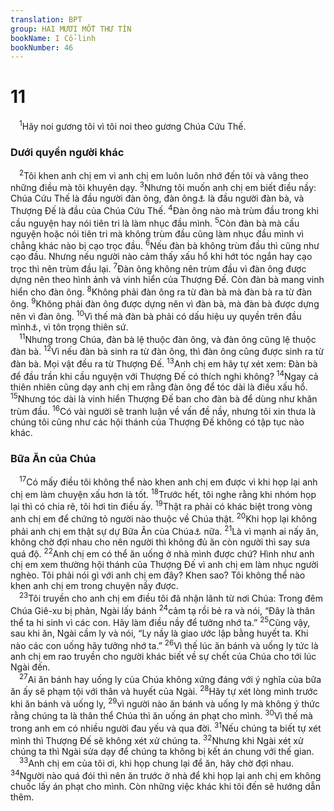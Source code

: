 ```yaml
---
translation: BPT
group: HAI MƯƠI MỐT THƯ TÍN
bookName: I Cổ-linh 
bookNumber: 46
---
```


<div class="title"><h1>11</h1></div>
<span class="verse 1co_11_1"> <sup>1</sup>Hãy noi gương tôi vì tôi noi theo gương Chúa Cứu Thế.<br/></span>
<div class="title"><h3>Dưới quyền người khác</h3></div>
<span class="verse 1co_11_2"> <sup>2</sup>Tôi khen anh chị em vì anh chị em luôn luôn nhớ đến tôi và vâng theo những điều mà tôi khuyên dạy.</span>
<span class="verse 1co_11_3"><sup>3</sup>Nhưng tôi muốn anh chị em biết điều nầy: Chúa Cứu Thế là đầu người đàn ông, đàn ông<a data-toggle="tooltip" data-placement="bottom" title="Danh từ nầy cũng có nghĩa “chồng.”">⚓</a> là đầu người đàn bà, và Thượng Đế là đầu của Chúa Cứu Thế.</span>
<span class="verse 1co_11_4"><sup>4</sup>Đàn ông nào mà trùm đầu trong khi cầu nguyện hay nói tiên tri là làm nhục đầu mình.</span>
<span class="verse 1co_11_5"><sup>5</sup>Còn đàn bà mà cầu nguyện hoặc nói tiên tri mà không trùm đầu cũng làm nhục đầu mình vì chẳng khác nào bị cạo trọc đầu.</span>
<span class="verse 1co_11_6"><sup>6</sup>Nếu đàn bà không trùm đầu thì cũng như cạo đầu. Nhưng nếu người nào cảm thấy xấu hổ khi hớt tóc ngắn hay cạo trọc thì nên trùm đầu lại.</span>
<span class="verse 1co_11_7"><sup>7</sup>Đàn ông không nên trùm đầu vì đàn ông được dựng nên theo hình ảnh và vinh hiển của Thượng Đế. Còn đàn bà mang vinh hiển cho đàn ông.</span>
<span class="verse 1co_11_8"><sup>8</sup>Không phải đàn ông ra từ đàn bà mà đàn bà ra từ đàn ông.</span>
<span class="verse 1co_11_9"><sup>9</sup>Không phải đàn ông được dựng nên vì đàn bà, mà đàn bà được dựng nên vì đàn ông.</span>
<span class="verse 1co_11_10"><sup>10</sup>Vì thế mà đàn bà phải có dấu hiệu uy quyền trên đầu mình<a data-toggle="tooltip" data-placement="bottom" title="Câu nầy có thể dịch, “kiểm soát trên đầu mình,” nghĩa là “làm điều gì khiến người khác hiểu lầm vì không trùm đầu.”">⚓</a>, vì tôn trọng thiên sứ.<br/></span>
<span class="verse 1co_11_11"> <sup>11</sup>Nhưng trong Chúa, đàn bà lệ thuộc đàn ông, và đàn ông cũng lệ thuộc đàn bà.</span>
<span class="verse 1co_11_12"><sup>12</sup>Vì nếu đàn bà sinh ra từ đàn ông, thì đàn ông cũng được sinh ra từ đàn bà. Mọi vật đều ra từ Thượng Đế.</span>
<span class="verse 1co_11_13"><sup>13</sup>Anh chị em hãy tự xét xem: Đàn bà để đầu trần khi cầu nguyện với Thượng Đế có thích nghi không?</span>
<span class="verse 1co_11_14"><sup>14</sup>Ngay cả thiên nhiên cũng dạy anh chị em rằng đàn ông để tóc dài là điều xấu hổ.</span>
<span class="verse 1co_11_15"><sup>15</sup>Nhưng tóc dài là vinh hiển Thượng Đế ban cho đàn bà để dùng như khăn trùm đầu.</span>
<span class="verse 1co_11_16"><sup>16</sup>Có vài người sẽ tranh luận về vấn đề nầy, nhưng tôi xin thưa là chúng tôi cũng như các hội thánh của Thượng Đế không có tập tục nào khác.<br/></span>
<div class="title"><h3>Bữa Ăn của Chúa</h3></div>
<span class="verse 1co_11_17"> <sup>17</sup>Có mấy điều tôi không thể nào khen anh chị em được vì khi họp lại anh chị em làm chuyện xấu hơn là tốt.</span>
<span class="verse 1co_11_18"><sup>18</sup>Trước hết, tôi nghe rằng khi nhóm họp lại thì có chia rẽ, tôi hơi tin điều ấy.</span>
<span class="verse 1co_11_19"><sup>19</sup>Thật ra phải có khác biệt trong vòng anh chị em để chứng tỏ người nào thuộc về Chúa thật.</span>
<span class="verse 1co_11_20"><sup>20</sup>Khi họp lại không phải anh chị em thật sự dự Bữa Ăn của Chúa<a data-toggle="tooltip" data-placement="bottom" title="Bữa ăn Chúa Giê-xu dặn các môn đồ phải nhớ đến Ngài khi dự (Lu 22:14–20).">⚓</a> nữa.</span>
<span class="verse 1co_11_21"><sup>21</sup>Là vì mạnh ai nấy ăn, không chờ đợi nhau cho nên người thì không đủ ăn còn người thì say sưa quá độ.</span>
<span class="verse 1co_11_22"><sup>22</sup>Anh chị em có thể ăn uống ở nhà mình được chứ? Hình như anh chị em xem thường hội thánh của Thượng Đế vì anh chị em làm nhục người nghèo. Tôi phải nói gì với anh chị em đây? Khen sao? Tôi không thể nào khen anh chị em trong chuyện nầy được.<br/></span>
<span class="verse 1co_11_23"> <sup>23</sup>Tôi truyền cho anh chị em điều tôi đã nhận lãnh từ nơi Chúa: Trong đêm Chúa Giê-xu bị phản, Ngài lấy bánh</span>
<span class="verse 1co_11_24"><sup>24</sup>cảm tạ rồi bẻ ra và nói, “Đây là thân thể ta hi sinh vì các con. Hãy làm điều nầy để tưởng nhớ ta.”</span>
<span class="verse 1co_11_25"><sup>25</sup>Cũng vậy, sau khi ăn, Ngài cầm ly và nói, “Ly nầy là giao ước lập bằng huyết ta. Khi nào các con uống hãy tưởng nhớ ta.”</span>
<span class="verse 1co_11_26"><sup>26</sup>Vì thế lúc ăn bánh và uống ly tức là anh chị em rao truyền cho người khác biết về sự chết của Chúa cho tới lúc Ngài đến.<br/></span>
<span class="verse 1co_11_27"> <sup>27</sup>Ai ăn bánh hay uống ly của Chúa không xứng đáng với ý nghĩa của bữa ăn ấy sẽ phạm tội với thân và huyết của Ngài.</span>
<span class="verse 1co_11_28"><sup>28</sup>Hãy tự xét lòng mình trước khi ăn bánh và uống ly,</span>
<span class="verse 1co_11_29"><sup>29</sup>vì người nào ăn bánh và uống ly mà không ý thức rằng chúng ta là thân thể Chúa thì ăn uống án phạt cho mình.</span>
<span class="verse 1co_11_30"><sup>30</sup>Vì thế mà trong anh em có nhiều người đau yếu và qua đời.</span>
<span class="verse 1co_11_31"><sup>31</sup>Nếu chúng ta biết tự xét mình thì Thượng Đế sẽ không xét xử chúng ta.</span>
<span class="verse 1co_11_32"><sup>32</sup>Nhưng khi Ngài xét xử chúng ta thì Ngài sửa dạy để chúng ta không bị kết án chung với thế gian.<br/></span>
<span class="verse 1co_11_33"> <sup>33</sup>Anh chị em của tôi ơi, khi họp chung lại để ăn, hãy chờ đợi nhau.</span>
<span class="verse 1co_11_34"><sup>34</sup>Người nào quá đói thì nên ăn trước ở nhà để khi họp lại anh chị em không chuốc lấy án phạt cho mình. Còn những việc khác khi tôi đến sẽ hướng dẫn thêm.<br/></span>
